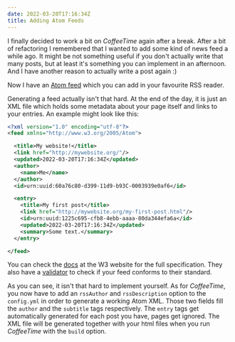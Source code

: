 ```yaml
---
date: 2022-03-20T17:16:34Z
title: Adding Atom Feeds
---
```


I finally decided to work a bit on *CoffeeTime* again after a break. After a bit of refactoring I remembered that I wanted to add some kind of news feed a while ago. It might be not something useful if you don't actually write that many posts, but at least it's something you can implement in an afternoon. And I have another reason to actually write a post again :)

Now I have an [Atom feed](/mikulex-atom.xml) which you can add in your favourite RSS reader.

Generating a feed actually isn't that hard. At the end of the day, it is just an XML file which holds some metadata about your page itself and links to your entries. An example might look like this:
```xml
<?xml version="1.0" encoding="utf-8"?>
<feed xmlns="http://www.w3.org/2005/Atom">

  <title>My website!</title>
  <link href="http://mywebsite.org/"/>
  <updated>2022-03-20T17:16:34Z</updated>
  <author>
    <name>Me</name>
  </author>
  <id>urn:uuid:60a76c80-d399-11d9-b93C-0003939e0af6</id>

  <entry>
    <title>My first post</title>
    <link href="http://mywebsite.org/my-first-post.html"/>
    <id>urn:uuid:1225c695-cfb8-4ebb-aaaa-80da344efa6a</id>
    <updated>2022-03-20T17:16:34Z</updated>
    <summary>Some text.</summary>
  </entry>

</feed>
```
You can check the [docs](https://validator.w3.org/feed/docs/atom.html) at the W3 website for the full specification. They also have a [validator](https://validator.w3.org/feed/) to check if your feed conforms to their standard. 

As you can see, it isn't that hard to implement yourself. As for *CoffeeTime*, you now have to add an `rssAuthor` and `rssDescription` option to the `config.yml` in order to generate a working Atom XML. Those two fields fill the `author` and the `subtitle` tags respectively. The `entry` tags get automatically generated for each post you have, pages get ignored. The XML file will be generated together with your html files when you run *CoffeeTime* with the `build` option.